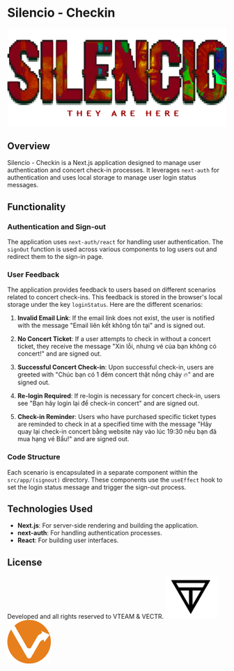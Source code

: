 # Silencio - Checkin

![Silenio Logo](/public/SILENCIO.png)

## Overview

Silencio - Checkin is a Next.js application designed to manage user authentication and concert check-in processes. It leverages `next-auth` for authentication and uses local storage to manage user login status messages.

## Functionality

### Authentication and Sign-out

The application uses `next-auth/react` for handling user authentication. The `signOut` function is used across various components to log users out and redirect them to the sign-in page.

### User Feedback

The application provides feedback to users based on different scenarios related to concert check-ins. This feedback is stored in the browser's local storage under the key `loginStatus`. Here are the different scenarios:

1. **Invalid Email Link**: If the email link does not exist, the user is notified with the message "Email liên kết không tồn tại" and is signed out.

2. **No Concert Ticket**: If a user attempts to check in without a concert ticket, they receive the message "Xin lỗi, nhưng vé của bạn không có concert!" and are signed out.

3. **Successful Concert Check-in**: Upon successful check-in, users are greeted with "Chúc bạn có 1 đêm concert thật nồng cháy 🔥" and are signed out.

4. **Re-login Required**: If re-login is necessary for concert check-in, users see "Bạn hãy login lại để check-in concert" and are signed out.

5. **Check-in Reminder**: Users who have purchased specific ticket types are reminded to check in at a specified time with the message "Hãy quay lại check-in concert bằng website này vào lúc 19:30 nếu bạn đã mua hạng vé Bầu!" and are signed out.

### Code Structure

Each scenario is encapsulated in a separate component within the `src/app/(signout)` directory. These components use the `useEffect` hook to set the login status message and trigger the sign-out process.

## Technologies Used

- **Next.js**: For server-side rendering and building the application.
- **next-auth**: For handling authentication processes.
- **React**: For building user interfaces.

## License

Developed and all rights reserved to VTEAM & VECTR.
<a href="https://linktr.ee/VTEAM_VCP" target="_blank">
<img src="/public/logo-transparent.png" alt="VTEAM Logo" width="120" height="100" />
</a>
<a href="https://linktr.ee/vectr.vcp" target="_blank">
<img src="/public/vectr.png" alt="Vectr Logo" width="100" height="100" />
</a>
